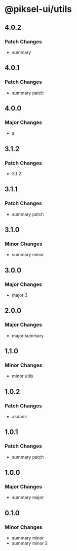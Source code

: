 # @piksel-ui/utils

## 4.0.2

### Patch Changes

- summary

## 4.0.1

### Patch Changes

- summary patch

## 4.0.0

### Major Changes

- s

## 3.1.2

### Patch Changes

- 3.1.2

## 3.1.1

### Patch Changes

- summary patch

## 3.1.0

### Minor Changes

- summary minor

## 3.0.0

### Major Changes

- major 3

## 2.0.0

### Major Changes

- major summary

## 1.1.0

### Minor Changes

- minor utils

## 1.0.2

### Patch Changes

- asdads

## 1.0.1

### Patch Changes

- summary patch

## 1.0.0

### Major Changes

- summary major

## 0.1.0

### Minor Changes

- summary minor
- summary minor 2
